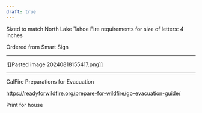 ```yaml
---
draft: true
---
```


Sized to match North Lake Tahoe Fire requirements for size of letters: 4 inches

Ordered from Smart Sign

---
![[Pasted image 20240818155417.png]]

---
CalFire Preparations for Evacuation

https://readyforwildfire.org/prepare-for-wildfire/go-evacuation-guide/

Print for house